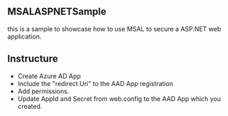 ## MSALASPNETSample

this is a sample to showcase how to use MSAL to secure a ASP.NET web application. 

## Instructure
* Create Azure AD App
* Include the "redirect Uri" to the AAD App registration
* Add permissions. 
* Update AppId and Secret from web.config to the AAD App which you created. 
